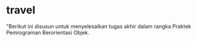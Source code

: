 # travel

"Berikut ini disusun untuk menyelesaikan tugas akhir dalam rangka Praktek Pemrograman Berorientasi Objek.
